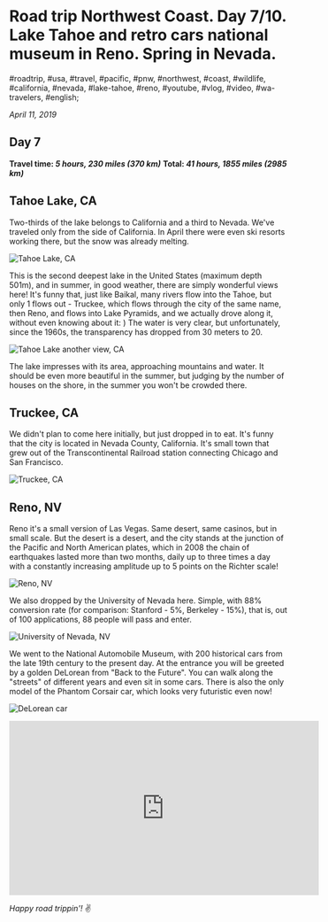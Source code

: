 # Road trip Northwest Coast. Day 7/10. Lake Tahoe and retro cars national museum in Reno. Spring in Nevada.

#roadtrip, #usa, #travel, #pacific, #pnw, #northwest, #coast, #wildlife, #california, #nevada, #lake-tahoe, #reno, #youtube, #vlog, #video, #wa-travelers, #english;

_April 11, 2019_

## Day 7

**Travel time: _5 hours, 230 miles (370 km)_**
**Total: _41 hours, 1855 miles (2985 km)_**

## Tahoe Lake, CA

Two-thirds of the lake belongs to California and a third to Nevada. We've traveled only from the side of California. In April there were even ski resorts working there, but the snow was already melting.

![Tahoe Lake, CA](/images/road-trip-northwest-coast-day-7-10-lake-tahoe-and-retro-cars-national-museum-in-reno-spring-in-nevada/tahoe_lake.jpg)

This is the second deepest lake in the United States (maximum depth 501m), and in summer, in good weather, there are simply wonderful views here! It's funny that, just like Baikal, many rivers flow into the Tahoe, but only 1 flows out - Truckee, which flows through the city of the same name, then Reno, and flows into Lake Pyramids, and we actually drove along it, without even knowing about it: ) The water is very clear, but unfortunately, since the 1960s, the transparency has dropped from 30 meters to 20.

![Tahoe Lake another view, CA](/images/road-trip-northwest-coast-day-7-10-lake-tahoe-and-retro-cars-national-museum-in-reno-spring-in-nevada/tahoe_lake_2.jpg)

The lake impresses with its area, approaching mountains and water. It should be even more beautiful in the summer, but judging by the number of houses on the shore, in the summer you won't be crowded there.

## Truckee, CA
We didn't plan to come here initially, but just dropped in to eat. It's funny that the city is located in Nevada County, California. It's small town that grew out of the Transcontinental Railroad station connecting Chicago and San Francisco.

![Truckee, CA](/images/road-trip-northwest-coast-day-7-10-lake-tahoe-and-retro-cars-national-museum-in-reno-spring-in-nevada/truckee.jpg)

## Reno, NV
Reno it's a small version of Las Vegas. Same desert, same casinos, but in small scale. But the desert is a desert, and the city stands at the junction of the Pacific and North American plates, which in 2008 the chain of earthquakes lasted more than two months, daily up to three times a day with a constantly increasing amplitude up to 5 points on the Richter scale!

![Reno, NV](/images/road-trip-northwest-coast-day-7-10-lake-tahoe-and-retro-cars-national-museum-in-reno-spring-in-nevada/reno.jpg)

We also dropped by the University of Nevada here. Simple, with 88% conversion rate (for comparison: Stanford - 5%, Berkeley - 15%), that is, out of 100 applications, 88 people will pass and enter.

![University of Nevada, NV](/images/road-trip-northwest-coast-day-7-10-lake-tahoe-and-retro-cars-national-museum-in-reno-spring-in-nevada/nevada_university.jpg)

We went to the National Automobile Museum, with 200 historical cars from the late 19th century to the present day. At the entrance you will be greeted by a golden DeLorean from "Back to the Future". You can walk along the "streets" of different years and even sit in some cars. There is also the only model of the Phantom Corsair car, which looks very futuristic even now!

![DeLorean car](/images/road-trip-northwest-coast-day-7-10-lake-tahoe-and-retro-cars-national-museum-in-reno-spring-in-nevada/delorean.jpg)

<iframe width="560" height="315" src="https://www.youtube.com/embed/mq0kMMpn-Yc" frameborder="0" allow="accelerometer; autoplay; encrypted-media; gyroscope; picture-in-picture" allowfullscreen></iframe>

_Happy road trippin'!_ :v:
